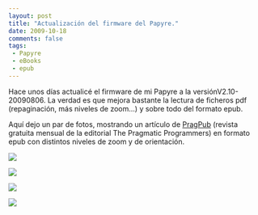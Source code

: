 ```yaml
---
layout: post
title: "Actualización del firmware del Papyre."
date: 2009-10-18
comments: false
tags:
 - Papyre
 - eBooks
 - epub
---
```


Hace unos días actualicé el firmware de mi Papyre a la versiónV2.10-20090806.
La verdad es que mejora bastante la lectura de ficheros pdf (repaginación, más niveles de zoom...) y sobre todo del formato epub.

Aquí dejo un par de fotos, mostrando un artículo de [PragPub](http://www.pragprog.com/magazines) (revista gratuita mensual de la editorial The Pragmatic Programmers) en formato epub con distintos niveles de zoom y de orientación.

[![](http://dl.getdropbox.com/u/302696/blog_files/actualizacion_papyre/papyre_1.jpg)](http://dl.getdropbox.com/u/302696/blog_files/actualizacion_papyre/papyre_1.jpg)

[![](http://dl.getdropbox.com/u/302696/blog_files/actualizacion_papyre/papyre_2.jpg)](http://dl.getdropbox.com/u/302696/blog_files/actualizacion_papyre/papyre_2.jpg)

[![](http://dl.getdropbox.com/u/302696/blog_files/actualizacion_papyre/papyre_3.jpg)](http://dl.getdropbox.com/u/302696/blog_files/actualizacion_papyre/papyre_3.jpg)

[![](http://dl.getdropbox.com/u/302696/blog_files/actualizacion_papyre/papyre_4.jpg)](http://dl.getdropbox.com/u/302696/blog_files/actualizacion_papyre/papyre_4.jpg)